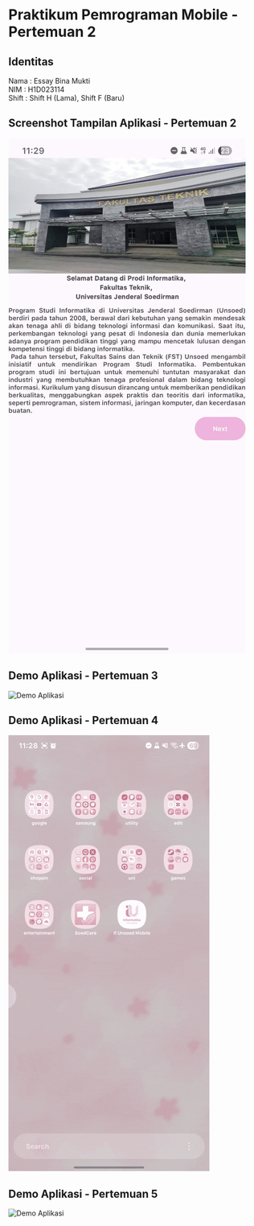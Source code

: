 # Praktikum Pemrograman Mobile - Pertemuan 2

## Identitas
Nama  : Essay Bina Mukti  
NIM   : H1D023114  
Shift : Shift H (Lama), Shift F (Baru)  

## Screenshot Tampilan Aplikasi - Pertemuan 2
![Screenshot Aplikasi](TampilanSSAplikasi.jpg)

## Demo Aplikasi - Pertemuan 3
![Demo Aplikasi](DemoAplikasi_EssayBinaMukti.gif)

## Demo Aplikasi - Pertemuan 4
![Demo Aplikasi](DemoAplikasiPertemuan4.gif)

## Demo Aplikasi - Pertemuan 5
![Demo Aplikasi](DemoAplikasiTugas4Pertemuan5_EssayBinaMukti.gif)